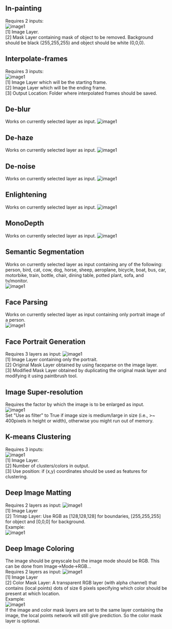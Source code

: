 ## In-painting
Requires 2 inputs:<br>
![image1](https://github.com/kritiksoman/tmp/blob/master/inpainting.png)<br>
[1] Image Layer. <br>
[2] Mask Layer containing mask of object to be removed. Background should be black (255,255,255) and object should be white (0,0,0). <br>

## Interpolate-frames
Requires 3 inputs:<br>
![image1](https://github.com/kritiksoman/tmp/blob/master/interpolate-frames.png)<br>
[1] Image Layer which will be the starting frame. <br>
[2] Image Layer which will be the ending frame. <br>
[3] Output Location: Folder where interpolated frames should be saved. <br>

## De-blur
Works on currently selected layer as input.
![image1](https://github.com/kritiksoman/tmp/blob/master/deblur.png)<br>

## De-haze
Works on currently selected layer as input.
![image1](https://github.com/kritiksoman/tmp/blob/master/dehaze.png)<br>

## De-noise
Works on currently selected layer as input.
![image1](https://github.com/kritiksoman/tmp/blob/master/denoise.png)<br>

## Enlightening
Works on currently selected layer as input.
![image1](https://github.com/kritiksoman/tmp/blob/master/enlighten.png)<br>

## MonoDepth
Works on currently selected layer as input.
![image1](https://github.com/kritiksoman/tmp/blob/master/monodepth.png)<br>

## Semantic Segmentation
Works on currently selected layer as input containing any of the following: person, bird, cat, cow, dog, horse, sheep,  aeroplane, bicycle, boat, bus, car, motorbike, train, bottle, chair, dining table, potted plant, sofa, and tv/monitor. <br> 
![image1](https://github.com/kritiksoman/tmp/blob/master/semseg.png)<br>

## Face Parsing
Works on currently selected layer as input containing only portrait image of a person.<br>
![image1](https://github.com/kritiksoman/tmp/blob/master/faceparse.png)<br>

## Face Portrait Generation
Requires 3 layers as input: 
![image1](https://github.com/kritiksoman/tmp/blob/master/facegen.png)<br>
[1] Image Layer containing only the portrait. <br>
[2] Original Mask Layer obtained by using faceparse on the image layer. <br>
[3] Modified Mask Layer obtained by duplicating the original mask layer and modifying it using paintbrush tool. <br>

## Image Super-resolution
Requires the factor by which the image is to be enlarged as input.<br>
![image1](https://github.com/kritiksoman/tmp/blob/master/super-resolution.png)<br>
Set "Use as filter" to True if image size is medium/large in size (i.e., >~ 400pixels in height or width), otherwise you might run out of memory.<br>

## K-means Clustering
Requires 3 inputs:<br>
![image1](https://github.com/kritiksoman/tmp/blob/master/kmeans.png)<br>
[1] Image Layer. <br>
[2] Number of clusters/colors in output. <br>
[3] Use position: if (x,y) coordinates should be used as features for clustering. <br>

## Deep Image Matting
Requires 2 layers as input: 
![image1](https://github.com/kritiksoman/tmp/blob/master/deepmatting.png)<br>
[1] Image Layer <br>
[2] Trimap Layer: Use RGB as [128,128,128] for boundaries, [255,255,255] for object and [0,0,0] for background. <br>
Example: <br>
![image1](https://github.com/kritiksoman/tmp/blob/master/trimap.png)<br>

## Deep Image Coloring
The image should be greyscale but the image mode should be RGB. This can be done from Image->Mode->RGB... <br>
Requires 2 layers as input:
![image1](https://github.com/kritiksoman/tmp/blob/master/deepcolor.png)<br>
[1] Image Layer <br>
[2] Color Mask Layer: A transparent RGB layer (with alpha channel) that contains (local points) dots of size 6 pixels specifying which color should be present at which location.<br>
Example: <br>
![image1](https://github.com/kritiksoman/tmp/blob/master/colormask.png)<br>
If the image and color mask layers are set to the same layer containing the image, the local points network will still give prediction. So the color mask layer is optional.